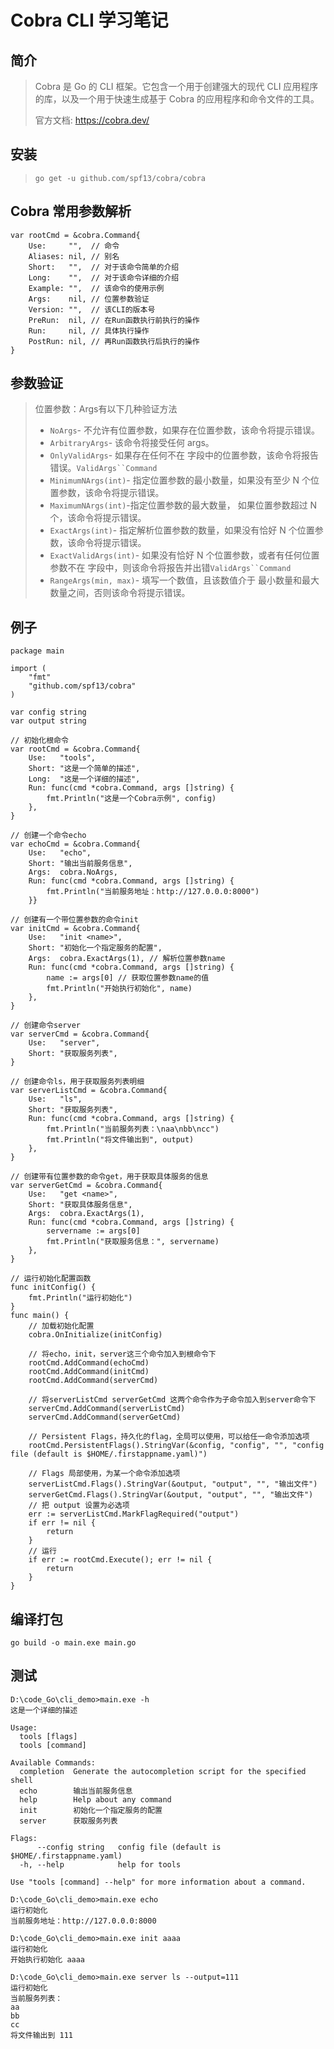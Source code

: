 # Cobra CLI 学习笔记

## 简介

> Cobra 是 Go 的 CLI 框架。它包含一个用于创建强大的现代 CLI 应用程序的库，以及一个用于快速生成基于 Cobra 的应用程序和命令文件的工具。
>
> 官方文档: https://cobra.dev/

## 安装

> ```
> go get -u github.com/spf13/cobra/cobra
> ```

## Cobra 常用参数解析

```
var rootCmd = &cobra.Command{
	Use:     "",  // 命令
	Aliases: nil, // 别名
	Short:   "",  // 对于该命令简单的介绍
	Long:    "",  // 对于该命令详细的介绍
	Example: "",  // 该命令的使用示例
	Args:    nil, // 位置参数验证
	Version: "",  // 该CLI的版本号
	PreRun:  nil, // 在Run函数执行前执行的操作
	Run:     nil, // 具体执行操作
	PostRun: nil, // 再Run函数执行后执行的操作
}
```

## 参数验证

> 位置参数：Args有以下几种验证方法
>
> - `NoArgs`- 不允许有位置参数，如果存在位置参数，该命令将提示错误。
> - `ArbitraryArgs`- 该命令将接受任何 args。
> - `OnlyValidArgs`- 如果存在任何不在 字段中的位置参数，该命令将报告错误。`ValidArgs``Command`
> - `MinimumNArgs(int)`- 指定位置参数的最小数量，如果没有至少 N 个位置参数，该命令将提示错误。
> - `MaximumNArgs(int)`-指定位置参数的最大数量， 如果位置参数超过 N个，该命令将提示错误。
> - `ExactArgs(int)`- 指定解析位置参数的数量，如果没有恰好 N 个位置参数，该命令将提示错误。
> -  `ExactValidArgs(int)`- 如果没有恰好 N 个位置参数，或者有任何位置参数不在 字段中，则该命令将报告并出错`ValidArgs``Command`
> - `RangeArgs(min, max)`- 填写一个数值，且该数值介于 最小数量和最大数量之间，否则该命令将提示错误。

## 例子

```
package main

import (
	"fmt"
	"github.com/spf13/cobra"
)

var config string
var output string

// 初始化根命令
var rootCmd = &cobra.Command{
	Use:   "tools",
	Short: "这是一个简单的描述",
	Long:  "这是一个详细的描述",
	Run: func(cmd *cobra.Command, args []string) {
		fmt.Println("这是一个Cobra示例", config)
	},
}

// 创建一个命令echo
var echoCmd = &cobra.Command{
	Use:   "echo",
	Short: "输出当前服务信息",
	Args:  cobra.NoArgs,
	Run: func(cmd *cobra.Command, args []string) {
		fmt.Println("当前服务地址：http://127.0.0.0:8000")
	}}

// 创建有一个带位置参数的命令init
var initCmd = &cobra.Command{
	Use:   "init <name>",
	Short: "初始化一个指定服务的配置",
	Args:  cobra.ExactArgs(1), // 解析位置参数name
	Run: func(cmd *cobra.Command, args []string) {
		name := args[0] // 获取位置参数name的值
		fmt.Println("开始执行初始化", name)
	},
}

// 创建命令server
var serverCmd = &cobra.Command{
	Use:   "server",
	Short: "获取服务列表",
}

// 创建命令ls，用于获取服务列表明细
var serverListCmd = &cobra.Command{
	Use:   "ls",
	Short: "获取服务列表",
	Run: func(cmd *cobra.Command, args []string) {
		fmt.Println("当前服务列表：\naa\nbb\ncc")
		fmt.Println("将文件输出到", output)
	},
}

// 创建带有位置参数的命令get，用于获取具体服务的信息
var serverGetCmd = &cobra.Command{
	Use:   "get <name>",
	Short: "获取具体服务信息",
	Args:  cobra.ExactArgs(1),
	Run: func(cmd *cobra.Command, args []string) {
		servername := args[0]
		fmt.Println("获取服务信息：", servername)
	},
}

// 运行初始化配置函数
func initConfig() {
	fmt.Println("运行初始化")
}
func main() {
	// 加载初始化配置
	cobra.OnInitialize(initConfig)

	// 将echo，init，server这三个命令加入到根命令下
	rootCmd.AddCommand(echoCmd)
	rootCmd.AddCommand(initCmd)
	rootCmd.AddCommand(serverCmd)

	// 将serverListCmd serverGetCmd 这两个命令作为子命令加入到server命令下
	serverCmd.AddCommand(serverListCmd)
	serverCmd.AddCommand(serverGetCmd)

	// Persistent Flags，持久化的flag，全局可以使用，可以给任一命令添加选项
	rootCmd.PersistentFlags().StringVar(&config, "config", "", "config file (default is $HOME/.firstappname.yaml)")

	// Flags 局部使用，为某一个命令添加选项
	serverListCmd.Flags().StringVar(&output, "output", "", "输出文件")
	serverGetCmd.Flags().StringVar(&output, "output", "", "输出文件")
	// 把 output 设置为必选项
	err := serverListCmd.MarkFlagRequired("output")
	if err != nil {
		return
	}
	// 运行
	if err := rootCmd.Execute(); err != nil {
		return
	}
}

```

## 编译打包

```
go build -o main.exe main.go
```

## 测试

```
D:\code_Go\cli_demo>main.exe -h
这是一个详细的描述

Usage:             
  tools [flags]    
  tools [command]  
                   
Available Commands:
  completion  Generate the autocompletion script for the specified shell
  echo        输出当前服务信息
  help        Help about any command
  init        初始化一个指定服务的配置
  server      获取服务列表

Flags:
      --config string   config file (default is $HOME/.firstappname.yaml)
  -h, --help            help for tools

Use "tools [command] --help" for more information about a command.

D:\code_Go\cli_demo>main.exe echo 
运行初始化
当前服务地址：http://127.0.0.0:8000

D:\code_Go\cli_demo>main.exe init aaaa
运行初始化
开始执行初始化 aaaa

D:\code_Go\cli_demo>main.exe server ls --output=111
运行初始化
当前服务列表：
aa
bb
cc
将文件输出到 111

```

